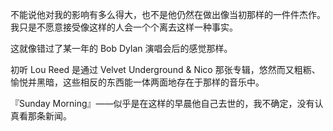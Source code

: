 不能说他对我的影响有多么得大，也不是他仍然在做出像当初那样的一件件杰作。我只是不愿意接受像这样的人会一个个离去这样一种事实。

这就像错过了某一年的 Bob Dylan 演唱会后的感觉那样。

初听 Lou Reed 是通过 Velvet Underground & Nico 那张专辑，悠然而又粗粝、愉悦并黑暗，这些相反的东西能一体两面地存在于那样的音乐中。

『Sunday Morning』——似乎是在这样的早晨他自己去世的，我不确定，没有认真看那条新闻。

